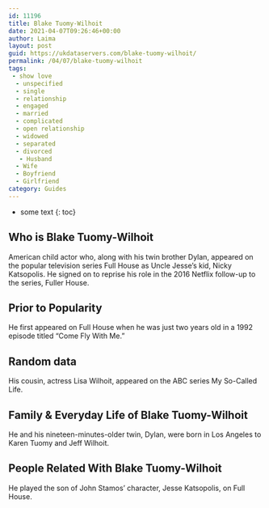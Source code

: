 ```yaml
---
id: 11196
title: Blake Tuomy-Wilhoit
date: 2021-04-07T09:26:46+00:00
author: Laima
layout: post
guid: https://ukdataservers.com/blake-tuomy-wilhoit/
permalink: /04/07/blake-tuomy-wilhoit
tags:
 - show love
  - unspecified
  - single
  - relationship
  - engaged
  - married
  - complicated
  - open relationship
  - widowed
  - separated
  - divorced
   - Husband
  - Wife
  - Boyfriend
  - Girlfriend
category: Guides
---
```


* some text
{: toc}


## Who is Blake Tuomy-Wilhoit
                  
                  
                  
American child actor who, along with his twin brother Dylan, appeared on the popular television series Full House as Uncle Jesse&#8217;s kid, Nicky Katsopolis. He signed on to reprise his role in the 2016 Netflix follow-up to the series, Fuller House. 
                  
              
            
              
            
                
                
                
## Prior to Popularity
                  
                  
                  
He first appeared on Full House when he was just two years old in a 1992 episode titled &#8220;Come Fly With Me.&#8221;
                  
              
            
              
            
                
                
                
## Random data
                  
                  
                  
His cousin, actress Lisa Wilhoit, appeared on the ABC series My So-Called Life.
                  
              
            
              
            
                
                
                
## Family & Everyday Life of Blake Tuomy-Wilhoit
                  
                  
                  
He and his nineteen-minutes-older twin, Dylan, were born in Los Angeles to Karen Tuomy and Jeff Wilhoit.
                  
              
            
              
            
                
                
                
## People Related With Blake Tuomy-Wilhoit
                  
                  
                  
He played the son of John Stamos&#8217; character, Jesse Katsopolis, on Full House.
                  
              
            
              
            
                
              
            
              
              
            
            
              
            
          
          
          